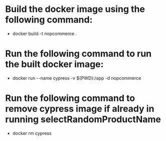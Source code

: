 # Build the docker image using the following command:

- docker build -t nopcommerce .

# Run the following command to run the built docker image:

- docker run --name cypress -v ${PWD}:/app -d nopcommerce

# Run the following command to remove cypress image if already in running selectRandomProductName

- docker rm cypress
